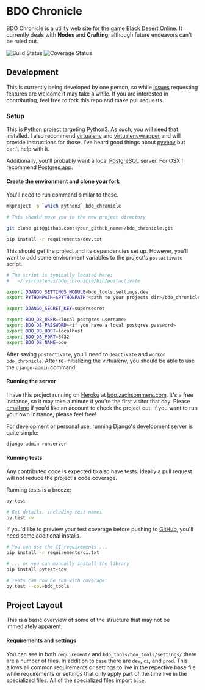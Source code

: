# BDO Chronicle

BDO Chronicle is a utility web site for the game
[Black Desert Online](https://www.blackdesertonline.com/). It currently deals
with **Nodes** and **Crafting**, although future endeavors can't be ruled out.

![Build Status](https://travis-ci.org/zsommers/bdo_chronicle.svg?branch=master)
![Coverage Status](https://coveralls.io/repos/github/zsommers/bdo_chronicle/badge.svg?branch=master)

## Development
This is currently being developed by one person, so while
[Issues](https://github.com/zsommers/bdo_chronicle/issues) requesting features
are welcome it may take a while. If you are interested in contributing, feel
free to fork this repo and make pull requests.

### Setup
This is [Python](https://www.python.org/) project targeting Python3. As such,
you will need that installed. I also recommend
[virtualenv](https://virtualenv.pypa.io/en/latest/) and
[virtualenvwrapper](https://virtualenvwrapper.readthedocs.org/en/latest/) and
will provide instructions for those. I've heard good things about
[pyvenv](https://docs.python.org/3/library/venv.html) but can't help with it.

Additionally, you'll probably want a local
[PostgreSQL](http://www.postgresql.org/) server. For OSX I recommend
[Postgres.app](http://postgresapp.com/).

#### Create the environment and clone your fork
You'll need to run command similar to these.

```bash
mkproject -p `which python3` bdo_chronicle

# This should move you to the new project directory

git clone git@github.com:<your_github_name>/bdo_chronicle.git

pip install -r requirements/dev.txt
```

This should get the project and its dependencies set up. However, you'll want
to add some environment variables to the project's `postactivate` script.

```bash
# The script is typically located here:
#   ~/.virtualenvs/bdo_chronicle/bin/postactivate

export DJANGO_SETTINGS_MODULE=bdo_tools.settings.dev
export PYTHONPATH=$PYTHONPATH:<path to your projects dir>/bdo_chronicle/bdo_tools

export DJANGO_SECRET_KEY=supersecret

export BDO_DB_USER=<local postgres username>
export BDO_DB_PASSWORD=<if you have a local postgres password>
export BDO_DB_HOST=localhost
export BDO_DB_PORT=5432
export BDO_DB_NAME=bdo
```

After saving `postactivate`, you'll need to `deactivate` and
`workon bdo_chronicle`. After re-initializing the virtualenv, you should be
able to use the `django-admin` command.

#### Running the server
I have this project running on [Heroku](https://www.heroku.com) at
[bdo.zachsommers.com](http://bdo.zachsommers.com/). It's a free instance, so
it may take a minute if you're the first visitor that day. Please
[email me](bdo@zachsommers.com) if you'd like an account to check the project
out. If you want to run your own instance, please feel free!

For development or personal use, running
[Django](https://www.djangoproject.com/)'s development server is quite simple:

```bash
django-admin runserver
```

#### Running tests
Any contributed code is expected to also have tests. Ideally a pull request
will not reduce the project's code coverage.

Running tests is a breeze:

```bash
py.test

# Get details, including test names
py.test -v
```

If you'd like to preview your test coverage before pushing to
[GitHub](https://github.com), you'll need some additional installs.

```bash
# You can use the CI requirements ...
pip install -r requirements/ci.txt

# ... or you can manually install the library
pip install pytest-cov

# Tests can now be run with coverage:
py.test --cov=bdo_tools
```

## Project Layout
This is a basic overview of some of the structure that may not be immediately
apparent.

#### Requirements and settings
You can see in both `requirement/` and `bdo_tools/bdo_tools/settings/` there
are a number of files. In addition to `base` there are `dev`, `ci`, and `prod`.
This allows all common requirements or settings to live in the repective base
file while requirements or settings that only apply part of the time live in
the specialized files. All of the specialized files import `base`.

